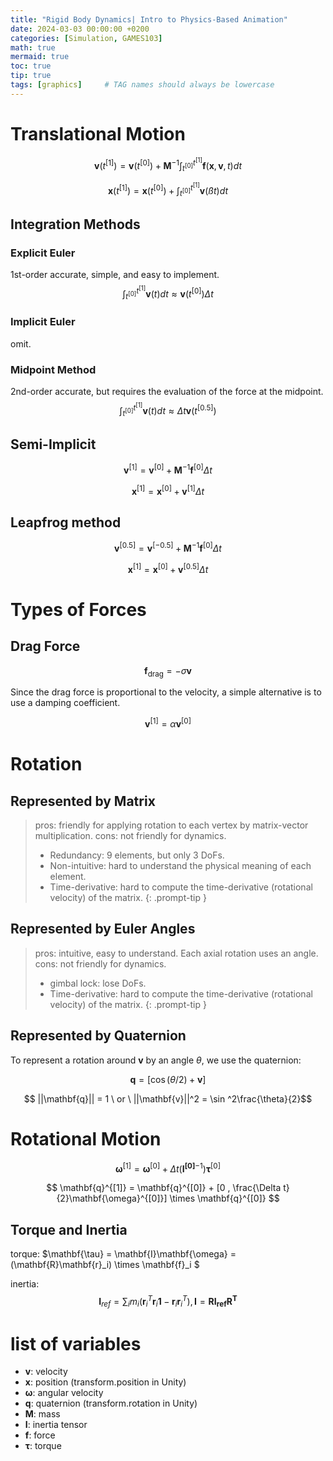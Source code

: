 ```yaml
---
title: "Rigid Body Dynamics| Intro to Physics-Based Animation"
date: 2024-03-03 00:00:00 +0200
categories: [Simulation, GAMES103]
math: true
mermaid: true
toc: true
tip: true
tags: [graphics]     # TAG names should always be lowercase
---
```


# Translational Motion

$$
\mathbf{v}(t^{[1]})=\mathbf{v}(t^{[0]})+\mathbf{M}^{-1}\int_{t^{[0]}}^{t^{[1]}}\mathbf{f}(\mathbf{x},\mathbf{v},t)dt
$$

$$
\mathbf{x}(t^{[1]})=\mathbf{x}(t^{[0]})+\int_{t^{[0]}}^{t^{[1]}}\mathbf{v}(ßt)dt
$$

## Integration Methods

### Explicit Euler
1st-order accurate, simple, and easy to implement.
$$
\int_{t^{[0]}}^{t^{[1]}}\mathbf{v}(t)dt \approx \mathbf{v}(t^{[0]})\Delta t
$$

### Implicit Euler
omit.

### Midpoint Method
2nd-order accurate, but requires the evaluation of the force at the midpoint.
$$
\int_{t^{[0]}}^{t^{[1]}}\mathbf{v}(t)dt \approx \Delta t \mathbf{v}(t^{[0.5]})
$$

## Semi-Implicit

$$ \mathbf{v}^{[1]} = \mathbf{v}^{[0]} + \mathbf{M}^{-1}\mathbf{f}^{[0]}\Delta t $$

$$ \mathbf{x}^{[1]} = \mathbf{x}^{[0]} + \mathbf{v}^{[1]}\Delta t $$

## Leapfrog method

$$ \mathbf{v}^{[0.5]} = \mathbf{v}^{[-0.5]} + \mathbf{M}^{-1}\mathbf{f}^{[0]}\Delta t $$

$$ \mathbf{x}^{[1]} = \mathbf{x}^{[0]} + \mathbf{v}^{[0.5]}\Delta t $$

# Types of Forces

## Drag Force

$$ \mathbf{f}_{\text{drag}} = -\sigma \mathbf{v} $$

Since the drag force is proportional to the velocity, a simple alternative is to use a damping coefficient.

$$ \mathbf{v}^{[1]} = \alpha \mathbf{v}^{[0]} $$

# Rotation

## Represented by Matrix

> pros: friendly for applying rotation to each vertex by matrix-vector multiplication.
> cons: not friendly for dynamics.
> * Redundancy: 9 elements, but only 3 DoFs.
> * Non-intuitive: hard to understand the physical meaning of each element.
> * Time-derivative: hard to compute the time-derivative (rotational velocity) of the matrix.
{: .prompt-tip }

## Represented by Euler Angles

> pros: intuitive, easy to understand. Each axial rotation uses an angle.
> cons: not friendly for dynamics.
> * gimbal lock: lose DoFs.
> * Time-derivative: hard to compute the time-derivative (rotational velocity) of the matrix.
{: .prompt-tip }

## Represented by Quaternion

To represent a rotation around $\mathbf{v}$ by an angle $\theta$, we use the quaternion:

$$ \mathbf{q} = [\cos(\theta/2) + \mathbf{v}] $$

$$ ||\mathbf{q}|| = 1 \ or \ ||\mathbf{v}||^2 = \sin ^2\frac{\theta}{2}$$

# Rotational Motion

$$
\mathbf{\omega}^{[1]} = \mathbf{\omega}^{[0]} + \Delta t (\mathbf{I^{[0]}}^{-1})\mathbf{\tau}^{[0]}
$$

$$
\mathbf{q}^{[1]} = \mathbf{q}^{[0]} + [0 , \frac{\Delta t}{2}\mathbf{\omega}^{[0]}]  \times \mathbf{q}^{[0]}
$$

## Torque and Inertia

torque: $\mathbf{\tau} = \mathbf{I}\mathbf{\omega} = (\mathbf{R}\mathbf{r}_i) \times \mathbf{f}_i $

inertia: $$\mathbf{I}_ {ref} = \sum_i m_i(\mathbf{r}_i^T \mathbf{r}_i\mathbf{1} -  \mathbf{r}_i\mathbf{r}_i^T), \mathbf{I} = \mathbf{RI_ {ref} R^T}$$

# list of variables

* $\mathbf{v}$: velocity
* $\mathbf{x}$: position (transform.position in Unity)
* $\mathbf{\omega}$: angular velocity
* $\mathbf{q}$: quaternion (transform.rotation in Unity)
* $\mathbf{M}$: mass
* $\mathbf{I}$: inertia tensor
* $\mathbf{f}$: force
* $\mathbf{\tau}$: torque


